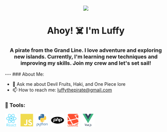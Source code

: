 <div>
  <br class="Apple-interchange-newline">
  <div id="header" align="center">
    <img src="https://media.giphy.com/media/oVTze1WcLQ8wmZOm78/giphy.gif" width="250"/>
    <h1 align="center">Ahoy! ☠️ I'm Luffy</h1>
    <h3 align="center">A pirate from the Grand Line. I love adventure and exploring new islands. Currently, I'm learning new techniques and improving my skills. Join my crew and let's set sail!</h3>
  </div>

  --- ### About Me:
  - 💬 Ask me about Devil Fruits, Haki, and One Piece lore
  - 📫 How to reach me: luffythepirate@gmail.com

  <div align="left">
    <h3>🔨 Tools:</h3>
    <img src="https://github.com/devicons/devicon/blob/master/icons/react/react-original-wordmark.svg" title="react" alt="react" width="40" height="40">&nbsp;
    <img src="https://github.com/devicons/devicon/blob/master/icons/javascript/javascript-plain.svg" title="javascript" alt="javascript" width="40" height="40">&nbsp;
    <img src="https://github.com/devicons/devicon/blob/master/icons/python/python-original-wordmark.svg" title="python" alt="python" width="40" height="40">&nbsp;
    <img src="https://github.com/devicons/devicon/blob/master/icons/php/php-plain.svg" title="php" alt="php" width="40" height="40">&nbsp;
    <img src="https://github.com/devicons/devicon/blob/master/icons/laravel/laravel-plain-wordmark.svg" title="laravel" alt="laravel" width="40" height="40">&nbsp;
    <img src="https://github.com/devicons/devicon/blob/master/icons/vuejs/vuejs-original-wordmark.svg" title="vuejs" alt="vuejs" width="40" height="40">&nbsp;
  </div>
</div>
